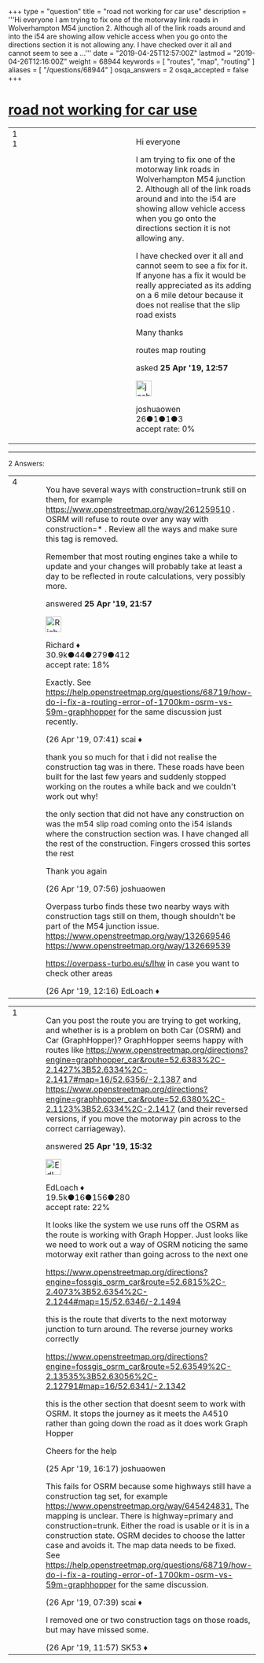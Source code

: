 +++
type = "question"
title = "road not working for car use"
description = '''Hi everyone I am trying to fix one of the motorway link roads in Wolverhampton M54 junction 2. Although all of the link roads around and into the i54 are showing allow vehicle access when you go onto the directions section it is not allowing any.  I have checked over it all and cannot seem to see a ...'''
date = "2019-04-25T12:57:00Z"
lastmod = "2019-04-26T12:16:00Z"
weight = 68944
keywords = [ "routes", "map", "routing" ]
aliases = [ "/questions/68944" ]
osqa_answers = 2
osqa_accepted = false
+++

<div class="headNormal">

# [road not working for car use](/questions/68944/road-not-working-for-car-use)

</div>

<div id="main-body">

<div id="askform">

<table id="question-table" style="width:100%;">
<colgroup>
<col style="width: 50%" />
<col style="width: 50%" />
</colgroup>
<tbody>
<tr>
<td style="width: 30px; vertical-align: top"><div class="vote-buttons">
<span id="post-68944-upvote" class="ajax-command post-vote up" rel="nofollow" title="I like this post (click again to cancel)"> </span>
<div id="post-68944-score" class="post-score" title="current number of votes">
1
</div>
<span id="post-68944-downvote" class="ajax-command post-vote down" rel="nofollow" title="I dont like this post (click again to cancel)"> </span> <span id="favorite-mark" class="ajax-command favorite-mark" rel="nofollow" title="mark/unmark this question as favorite (click again to cancel)"> </span>
<div id="favorite-count" class="favorite-count">
1
</div>
</div></td>
<td><div id="item-right">
<div class="question-body">
<p>Hi everyone</p>
<p>I am trying to fix one of the motorway link roads in Wolverhampton M54 junction 2. Although all of the link roads around and into the i54 are showing allow vehicle access when you go onto the directions section it is not allowing any.</p>
<p>I have checked over it all and cannot seem to see a fix for it. If anyone has a fix it would be really appreciated as its adding on a 6 mile detour because it does not realise that the slip road exists</p>
<p>Many thanks</p>
</div>
<div id="question-tags" class="tags-container tags">
<span class="post-tag tag-link-routes" rel="tag" title="see questions tagged &#39;routes&#39;">routes</span> <span class="post-tag tag-link-map" rel="tag" title="see questions tagged &#39;map&#39;">map</span> <span class="post-tag tag-link-routing" rel="tag" title="see questions tagged &#39;routing&#39;">routing</span>
</div>
<div id="question-controls" class="post-controls">
&#10;</div>
<div class="post-update-info-container">
<div class="post-update-info post-update-info-user">
<p>asked <strong>25 Apr '19, 12:57</strong></p>
<img src="https://secure.gravatar.com/avatar/91310105371e42c9fdd9babb59fcb286?s=32&amp;d=identicon&amp;r=g" class="gravatar" width="32" height="32" alt="joshuaowen&#39;s gravatar image" />
<p><span>joshuaowen</span><br />
<span class="score" title="26 reputation points">26</span><span title="1 badges"><span class="badge1">●</span><span class="badgecount">1</span></span><span title="1 badges"><span class="silver">●</span><span class="badgecount">1</span></span><span title="3 badges"><span class="bronze">●</span><span class="badgecount">3</span></span><br />
<span class="accept_rate" title="Rate of the user&#39;s accepted answers">accept rate:</span> <span title="joshuaowen has no accepted answers">0%</span></p>
</div>
</div>
<div id="comments-container-68944" class="comments-container">
&#10;</div>
<div id="comment-tools-68944" class="comment-tools">
&#10;</div>
<div class="clear">
&#10;</div>
<div id="comment-68944-form-container" class="comment-form-container">
&#10;</div>
<div class="clear">
&#10;</div>
</div></td>
</tr>
</tbody>
</table>

------------------------------------------------------------------------

<div class="tabBar">

<span id="sort-top"></span>

<div class="headQuestions">

2 Answers:

</div>

</div>

<span id="68955"></span>

<div id="answer-container-68955" class="answer">

<table style="width:100%;">
<colgroup>
<col style="width: 50%" />
<col style="width: 50%" />
</colgroup>
<tbody>
<tr>
<td style="width: 30px; vertical-align: top"><div class="vote-buttons">
<span id="post-68955-upvote" class="ajax-command post-vote up" rel="nofollow" title="I like this post (click again to cancel)"> </span>
<div id="post-68955-score" class="post-score" title="current number of votes">
4
</div>
<span id="post-68955-downvote" class="ajax-command post-vote down" rel="nofollow" title="I dont like this post (click again to cancel)"> </span>
</div></td>
<td><div class="item-right">
<div class="answer-body">
<p>You have several ways with construction=trunk still on them, for example <a href="https://www.openstreetmap.org/way/261259510">https://www.openstreetmap.org/way/261259510</a> . OSRM will refuse to route over any way with construction=* . Review all the ways and make sure this tag is removed.</p>
<p>Remember that most routing engines take a while to update and your changes will probably take at least a day to be reflected in route calculations, very possibly more.</p>
</div>
<div class="answer-controls post-controls">
&#10;</div>
<div class="post-update-info-container">
<div class="post-update-info post-update-info-user">
<p>answered <strong>25 Apr '19, 21:57</strong></p>
<img src="https://secure.gravatar.com/avatar/08324717c25d6067fa4ff23ef37d455f?s=32&amp;d=identicon&amp;r=g" class="gravatar" width="32" height="32" alt="Richard&#39;s gravatar image" />
<p><span>Richard ♦</span><br />
<span class="score" title="30902 reputation points"><span>30.9k</span></span><span title="44 badges"><span class="badge1">●</span><span class="badgecount">44</span></span><span title="279 badges"><span class="silver">●</span><span class="badgecount">279</span></span><span title="412 badges"><span class="bronze">●</span><span class="badgecount">412</span></span><br />
<span class="accept_rate" title="Rate of the user&#39;s accepted answers">accept rate:</span> <span title="Richard has 98 accepted answers">18%</span></p>
</div>
</div>
<div id="comments-container-68955" class="comments-container">
<span id="68959"></span>
<div id="comment-68959" class="comment">
<div id="post-68959-score" class="comment-score">
&#10;</div>
<div class="comment-text">
<p>Exactly. See <a href="https://help.openstreetmap.org/questions/68719/how-do-i-fix-a-routing-error-of-1700km-osrm-vs-59m-graphhopper">https://help.openstreetmap.org/questions/68719/how-do-i-fix-a-routing-error-of-1700km-osrm-vs-59m-graphhopper</a> for the same discussion just recently.</p>
</div>
<div id="comment-68959-info" class="comment-info">
<span class="comment-age">(26 Apr '19, 07:41)</span> <span class="comment-user userinfo">scai ♦</span>
</div>
</div>
<span id="68961"></span>
<div id="comment-68961" class="comment">
<div id="post-68961-score" class="comment-score">
&#10;</div>
<div class="comment-text">
<p>thank you so much for that i did not realise the construction tag was in there. These roads have been built for the last few years and suddenly stopped working on the routes a while back and we couldn't work out why!</p>
<p>the only section that did not have any construction on was the m54 slip road coming onto the i54 islands where the construction section was. I have changed all the rest of the construction. Fingers crossed this sortes the rest</p>
<p>Thank you again</p>
</div>
<div id="comment-68961-info" class="comment-info">
<span class="comment-age">(26 Apr '19, 07:56)</span> <span class="comment-user userinfo">joshuaowen</span>
</div>
</div>
<span id="68967"></span>
<div id="comment-68967" class="comment">
<div id="post-68967-score" class="comment-score">
&#10;</div>
<div class="comment-text">
<p>Overpass turbo finds these two nearby ways with construction tags still on them, though shouldn't be part of the M54 junction issue. <a href="https://www.openstreetmap.org/way/132669546">https://www.openstreetmap.org/way/132669546</a> <a href="https://www.openstreetmap.org/way/132669539">https://www.openstreetmap.org/way/132669539</a></p>
<p><a href="https://overpass-turbo.eu/s/Ihw">https://overpass-turbo.eu/s/Ihw</a> in case you want to check other areas</p>
</div>
<div id="comment-68967-info" class="comment-info">
<span class="comment-age">(26 Apr '19, 12:16)</span> <span class="comment-user userinfo">EdLoach ♦</span>
</div>
</div>
</div>
<div id="comment-tools-68955" class="comment-tools">
&#10;</div>
<div class="clear">
&#10;</div>
<div id="comment-68955-form-container" class="comment-form-container">
&#10;</div>
<div class="clear">
&#10;</div>
</div></td>
</tr>
</tbody>
</table>

</div>

<span id="68945"></span>

<div id="answer-container-68945" class="answer">

<table style="width:100%;">
<colgroup>
<col style="width: 50%" />
<col style="width: 50%" />
</colgroup>
<tbody>
<tr>
<td style="width: 30px; vertical-align: top"><div class="vote-buttons">
<span id="post-68945-upvote" class="ajax-command post-vote up" rel="nofollow" title="I like this post (click again to cancel)"> </span>
<div id="post-68945-score" class="post-score" title="current number of votes">
1
</div>
<span id="post-68945-downvote" class="ajax-command post-vote down" rel="nofollow" title="I dont like this post (click again to cancel)"> </span>
</div></td>
<td><div class="item-right">
<div class="answer-body">
<p>Can you post the route you are trying to get working, and whether is is a problem on both Car (OSRM) and Car (GraphHopper)? GraphHopper seems happy with routes like <a href="https://www.openstreetmap.org/directions?engine=graphhopper_car&amp;route=52.6383%2C-2.1427%3B52.6334%2C-2.1417#map=16/52.6356/-2.1387">https://www.openstreetmap.org/directions?engine=graphhopper_car&amp;route=52.6383%2C-2.1427%3B52.6334%2C-2.1417#map=16/52.6356/-2.1387</a> and <a href="https://www.openstreetmap.org/directions?engine=graphhopper_car&amp;route=52.6380%2C-2.1123%3B52.6334%2C-2.1417">https://www.openstreetmap.org/directions?engine=graphhopper_car&amp;route=52.6380%2C-2.1123%3B52.6334%2C-2.1417</a> (and their reversed versions, if you move the motorway pin across to the correct carriageway).</p>
</div>
<div class="answer-controls post-controls">
&#10;</div>
<div class="post-update-info-container">
<div class="post-update-info post-update-info-user">
<p>answered <strong>25 Apr '19, 15:32</strong></p>
<img src="https://secure.gravatar.com/avatar/f25a8392e12ed696b16554b3d08e4e2b?s=32&amp;d=identicon&amp;r=g" class="gravatar" width="32" height="32" alt="EdLoach&#39;s gravatar image" />
<p><span>EdLoach ♦</span><br />
<span class="score" title="19478 reputation points"><span>19.5k</span></span><span title="16 badges"><span class="badge1">●</span><span class="badgecount">16</span></span><span title="156 badges"><span class="silver">●</span><span class="badgecount">156</span></span><span title="280 badges"><span class="bronze">●</span><span class="badgecount">280</span></span><br />
<span class="accept_rate" title="Rate of the user&#39;s accepted answers">accept rate:</span> <span title="EdLoach has 93 accepted answers">22%</span></p>
</div>
</div>
<div id="comments-container-68945" class="comments-container">
<span id="68946"></span>
<div id="comment-68946" class="comment">
<div id="post-68946-score" class="comment-score">
&#10;</div>
<div class="comment-text">
<p>It looks like the system we use runs off the OSRM as the route is working with Graph Hopper. Just looks like we need to work out a way of OSRM noticing the same motorway exit rather than going across to the next one</p>
<p><a href="https://www.openstreetmap.org/directions?engine=fossgis_osrm_car&amp;route=52.6815%2C-2.4073%3B52.6354%2C-2.1244#map=15/52.6346/-2.1494">https://www.openstreetmap.org/directions?engine=fossgis_osrm_car&amp;route=52.6815%2C-2.4073%3B52.6354%2C-2.1244#map=15/52.6346/-2.1494</a></p>
<p>this is the route that diverts to the next motorway junction to turn around. The reverse journey works correctly</p>
<p><a href="https://www.openstreetmap.org/directions?engine=fossgis_osrm_car&amp;route=52.63549%2C-2.13535%3B52.63056%2C-2.12791#map=16/52.6341/-2.1342">https://www.openstreetmap.org/directions?engine=fossgis_osrm_car&amp;route=52.63549%2C-2.13535%3B52.63056%2C-2.12791#map=16/52.6341/-2.1342</a></p>
<p>this is the other section that doesnt seem to work with OSRM. It stops the journey as it meets the A4510 rather than going down the road as it does work Graph Hopper</p>
<p>Cheers for the help</p>
</div>
<div id="comment-68946-info" class="comment-info">
<span class="comment-age">(25 Apr '19, 16:17)</span> <span class="comment-user userinfo">joshuaowen</span>
</div>
</div>
<span id="68958"></span>
<div id="comment-68958" class="comment">
<div id="post-68958-score" class="comment-score">
&#10;</div>
<div class="comment-text">
<p>This fails for OSRM because some highways still have a construction tag set, for example <a href="https://www.openstreetmap.org/way/645424831.">https://www.openstreetmap.org/way/645424831.</a> The mapping is unclear. There is highway=primary and construction=trunk. Either the road is usable or it is in a construction state. OSRM decides to choose the latter case and avoids it. The map data needs to be fixed. See <a href="https://help.openstreetmap.org/questions/68719/how-do-i-fix-a-routing-error-of-1700km-osrm-vs-59m-graphhopper">https://help.openstreetmap.org/questions/68719/how-do-i-fix-a-routing-error-of-1700km-osrm-vs-59m-graphhopper</a> for the same discussion.</p>
</div>
<div id="comment-68958-info" class="comment-info">
<span class="comment-age">(26 Apr '19, 07:39)</span> <span class="comment-user userinfo">scai ♦</span>
</div>
</div>
<span id="68964"></span>
<div id="comment-68964" class="comment">
<div id="post-68964-score" class="comment-score">
&#10;</div>
<div class="comment-text">
<p>I removed one or two construction tags on those roads, but may have missed some.</p>
</div>
<div id="comment-68964-info" class="comment-info">
<span class="comment-age">(26 Apr '19, 11:57)</span> <span class="comment-user userinfo">SK53 ♦</span>
</div>
</div>
</div>
<div id="comment-tools-68945" class="comment-tools">
&#10;</div>
<div class="clear">
&#10;</div>
<div id="comment-68945-form-container" class="comment-form-container">
&#10;</div>
<div class="clear">
&#10;</div>
</div></td>
</tr>
</tbody>
</table>

</div>

<div class="paginator-container-left">

</div>

</div>

</div>

